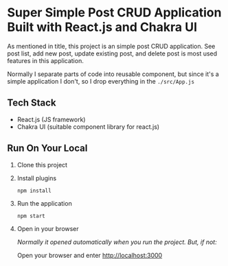 # Super Simple Post CRUD Application Built with React.js and Chakra UI

As mentioned in title, this project is an simple post CRUD application. See post list, add new post, update existing post, and delete post is most used features in this application.

Normally I separate parts of code into reusable component, but since it's a simple application I don't, so I drop everything in the `./src/App.js`

## Tech Stack

 - React.js (JS framework)
 - Chakra UI (suitable component library for react.js)

 ## Run On Your Local

 1. Clone this project

 2. Install plugins

    `npm install`

 3. Run the application

    `npm start`

 4. Open in your browser

    *Normally it opened automatically when you run the project. But, if not:*

    Open your browser and enter [http://localhost:3000](http://localhost:3000)
 
